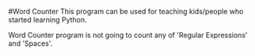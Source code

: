 #Word Counter
This program can be used for teaching kids/people who started learning Python.

Word Counter program is not going to count any of 'Regular Expressions' and 'Spaces'.
